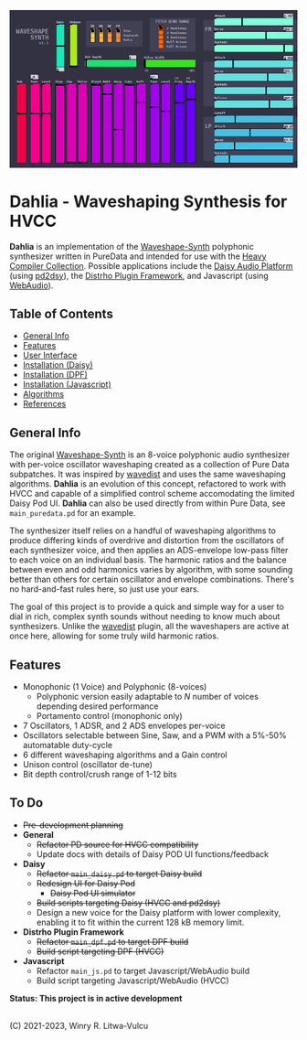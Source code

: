 ![User Interface](docs/img/controls-modern.png)

# Dahlia - Waveshaping Synthesis for HVCC

**Dahlia** is an implementation of the [Waveshape-Synth](https://github.com/vulcu/waveshape-synth) polyphonic synthesizer written in PureData and intended for use with the [Heavy Compiler Collection](https://github.com/Wasted-Audio/hvcc). Possible applications include the [Daisy Audio Platform](https://www.electro-smith.com/daisy) (using [pd2dsy](https://github.com/electro-smith/pd2dsy)), the [Distrho Plugin Framework](https://github.com/DISTRHO/DPF), and Javascript (using [WebAudio](https://developer.mozilla.org/en-US/docs/Web/API/Web_Audio_API)).

## Table of Contents

* [General Info](#general-info)
* [Features](#features)
* [User Interface](/docs/01.ui-configurations.md#dahlia-user-interface-configurations)
* [Installation (Daisy)](/docs/02.1.setup.daisy.md#installation--setup-daisy)
* [Installation (DPF)](/docs/02.2.setup.dpf.md#installation--setup-distrho-plugin-framework)
* [Installation (Javascript)](/docs/02.3.setup.javascript.md#installation--setup-distrho-plugin-framework)
* [Algorithms](/docs/03.algorithms.md)
* [References](/docs/04.references.md)

## General Info

The original [Waveshape-Synth](https://github.com/vulcu/waveshape-synth) is an 8-voice polyphonic audio synthesizer with per-voice oscillator waveshaping created as a collection of Pure Data subpatches. It was inspired by [wavedist](https://github.com/vulcu/wavedist) and uses the same waveshaping algorithms. **Dahlia** is an evolution of this concept, refactored to work with HVCC and capable of a simplified control scheme accomodating the limited Daisy Pod UI. **Dahlia** can also be used directly from within Pure Data, see `main_puredata.pd` for an example.

The synthesizer itself relies on a handful of waveshaping algorithms to produce differing kinds of overdrive and distortion from the oscillators of each synthesizer voice, and then applies an ADS-envelope low-pass filter to each voice on an individual basis. The harmonic ratios and the balance between even and odd harmonics varies by algorithm, with some sounding better than others for certain oscillator and envelope combinations. There's no hard-and-fast rules here, so just use your ears.

The goal of this project is to provide a quick and simple way for a user to dial in rich, complex synth sounds without needing to know much about synthesizers. Unlike the [wavedist](https://github.com/vulcu/wavedist) plugin, all the waveshapers are active at once here, allowing for some truly wild harmonic ratios.

## Features

* Monophonic (1 Voice) and Polyphonic (8-voices)
  * Polyphonic version easily adaptable to _N_ number of voices depending desired performance
  * Portamento control (monophonic only)
* 7 Oscillators, 1 ADSR, and 2 ADS envelopes per-voice
* Oscillators selectable between Sine, Saw, and a PWM with a 5%-50% automatable duty-cycle
* 6 different waveshaping algorithms and a Gain control
* Unison control (oscillator de-tune)
* Bit depth control/crush range of 1-12 bits

## To Do

* ~~Pre-development planning~~
* **General**
  * ~~Refactor PD source for HVCC compatibility~~
  * Update docs with details of Daisy POD UI functions/feedback
* **Daisy**
  * ~~Refactor `main_daisy.pd` to target Daisy build~~
  * ~~Redesign UI for Daisy Pod~~
    * ~~Daisy Pod UI simulator~~
  * ~~Build scripts targeting Daisy (HVCC and pd2dsy)~~
  * Design a new voice for the Daisy platform with lower complexity, enabling it to fit within the current 128 kB memory limit.
* **Distrho Plugin Framework**
  * ~~Refactor `main_dpf.pd` to target DPF build~~
  * ~~Build script targeting DPF (HVCC)~~
* **Javascript**
  * Refactor `main_js.pd` to target Javascript/WebAudio build
  * Build script targeting Javascript/WebAudio (HVCC)

**Status: This project is in active development**

<br>
(C) 2021-2023, Winry R. Litwa-Vulcu
